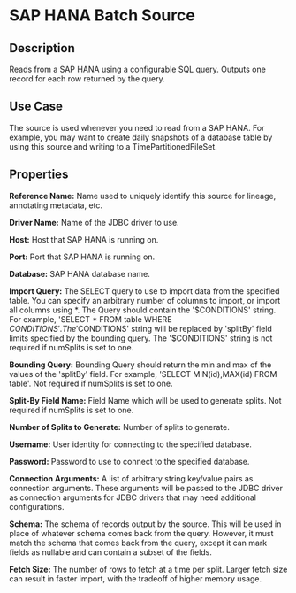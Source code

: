 # SAP HANA Batch Source


Description
-----------

Reads from a SAP HANA using a configurable SQL query.
Outputs one record for each row returned by the query.

Use Case
--------
The source is used whenever you need to read from a SAP HANA. For example, you may want
to create daily snapshots of a database table by using this source and writing to
a TimePartitionedFileSet.



Properties
----------
**Reference Name:** Name used to uniquely identify this source for lineage, annotating metadata, etc.

**Driver Name:** Name of the JDBC driver to use.

**Host:** Host that SAP HANA is running on.

**Port:** Port that SAP HANA is running on.

**Database:** SAP HANA database name.

**Import Query:** The SELECT query to use to import data from the specified table.
You can specify an arbitrary number of columns to import, or import all columns using \*. The Query should
contain the '$CONDITIONS' string. For example, 'SELECT * FROM table WHERE $CONDITIONS'.
The '$CONDITIONS' string will be replaced by 'splitBy' field limits specified by the bounding query.
The '$CONDITIONS' string is not required if numSplits is set to one.

**Bounding Query:** Bounding Query should return the min and max of the values of the 'splitBy' field.
For example, 'SELECT MIN(id),MAX(id) FROM table'. Not required if numSplits is set to one.

**Split-By Field Name:** Field Name which will be used to generate splits. Not required if numSplits is set to one.

**Number of Splits to Generate:** Number of splits to generate.

**Username:** User identity for connecting to the specified database.

**Password:** Password to use to connect to the specified database.

**Connection Arguments:** A list of arbitrary string key/value pairs as connection arguments. These arguments
will be passed to the JDBC driver as connection arguments for JDBC drivers that may need additional configurations.

**Schema:** The schema of records output by the source. This will be used in place of whatever schema comes
back from the query. However, it must match the schema that comes back from the query,
except it can mark fields as nullable and can contain a subset of the fields.

**Fetch Size:** The number of rows to fetch at a time per split. Larger fetch size can result in faster import,
with the tradeoff of higher memory usage.